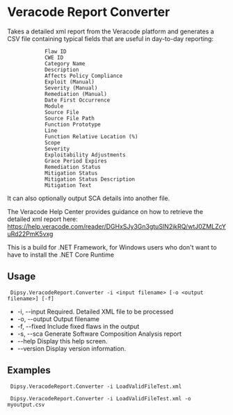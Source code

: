 # Veracode Report Converter
Takes a detailed xml report from the Veracode platform and generates a CSV file containing typical fields that are useful in day-to-day reporting:

                Flaw ID
                CWE ID
                Category Name
                Description
                Affects Policy Compliance
                Exploit (Manual)
                Severity (Manual)
                Remediation (Manual)
                Date First Occurrence
                Module
                Source File
                Source File Path
                Function Prototype
                Line
                Function Relative Location (%)
                Scope
                Severity
                Exploitability Adjustments
                Grace Period Expires
                Remediation Status
                Mitigation Status
                Mitigation Status Description
                Mitigation Text

It can also optionally output SCA details into another file.

The Veracode Help Center provides guidance on how to retrieve the detailed xml report here: https://help.veracode.com/reader/DGHxSJy3Gn3gtuSIN2jkRQ/wtJ0ZMLZcYuRd22PmK5vxg

This is a build for .NET Framework, for Windows users who don't want to have to install the .NET Core Runtime

## Usage
``` Dipsy.VeracodeReport.Converter -i <input filename> [-o <output filename>] [-f]```

* -i, --input     Required. Detailed XML file to be processed
* -o, --output    Output filename
* -f, --fixed     Include fixed flaws in the output
* -s, --sca       Generate Software Composition Analysis report
* --help          Display this help screen.
* --version       Display version information.

## Examples

``` Dipsy.VeracodeReport.Converter -i LoadValidFileTest.xml```

``` Dipsy.VeracodeReport.Converter -i LoadValidFileTest.xml -o myoutput.csv```

